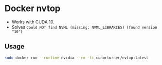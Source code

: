 # Docker nvtop

- Works with CUDA 10.
- Solves `Could NOT find NVML (missing: NVML_LIBRARIES) (found version "10")`

## Usage
```bash
sudo docker run --runtime nvidia --rm -ti conorturner/nvtop:latest
```